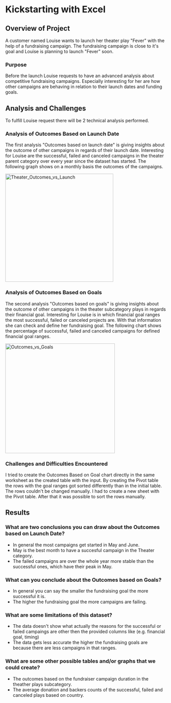 
# Kickstarting with Excel

## Overview of Project

A customer named Louise wants to launch her theater play "Fever" with the help of a fundraising campaign. 
The fundraising campaign is close to it's goal and Louise is planning to launch "Fever" soon.

### Purpose

Before the launch Louise requests to have an advanced analysis about competitive fundraising campaigns.
Especially interesting for her are how other campaigns are behaving in relation to their launch dates and funding goals. 

## Analysis and Challenges

To fulfill Louise request there will be 2 technical analysis performed. 

### Analysis of Outcomes Based on Launch Date

The first analysis "Outcomes based on launch date" is giving insights about the outcome of other campaigns in regards of their launch date. 
Interesting for Louise are the successful, failed and canceled campaigns in the theater parent category over every year since the dataset has started. 
The following graph shows on a monthly basis the outcomes of the campaigns. 

<img width="338" alt="Theater_Outcomes_vs_Launch" src="https://user-images.githubusercontent.com/69826498/186282319-72da226e-183c-42c9-8a95-a7c766d7063e.png">


### Analysis of Outcomes Based on Goals

The second analysis "Outcomes based on goals" is giving insights about the outcome of other campaigns in the theater subcategory plays in regards their financial goal. Interesting for Louise is in which financial goal ranges the most successful, failed or canceled projects are. With that information she can check and define her fundraising goal. 
The following chart shows the percentage of successful, failed and canceled campaigns for defined financial goal ranges. 

<img width="343" alt="Outcomes_vs_Goals" src="https://user-images.githubusercontent.com/69826498/186284694-e086226e-f4a5-4e4a-b6b2-d0ad248c1b04.png">

### Challenges and Difficulties Encountered

I tried to create the Outcomes Based on Goal chart directly in the same worksheet as the created table with the input. 
By creating the Pivot table the rows with the goal ranges got sorted differently than in the initial table. The rows couldn't be changed manually. I had to create a new sheet with the Pivot table. After that it was possible to sort the rows manually. 

## Results

### What are two conclusions you can draw about the Outcomes based on Launch Date?
- In general the most campaigns get started in May and June. 
- May is the best month to have a succesful campaign in the Theater category. 
- The failed campaigns are over the whole year more stable than the successful ones, which have their peak in May. 

### What can you conclude about the Outcomes based on Goals?
- In general you can say the smaller the fundraising goal the more successful it is. 
- The higher the fundraising goal the more campaigns are failing. 

### What are some limitations of this dataset?
- The data doesn't show what actually the reasons for the successful or failed campaings are other then the provided columns like (e.g. financial goal, timing)
- The data gets less accurate the higher the fundraising goals are because there are less campaigns in that ranges. 

### What are some other possible tables and/or graphs that we could create?
- The outcomes based on the fundraiser campaign duration in the theather plays subcategory.
- The average donation and backers counts of the successful, failed and canceled plays based on country. 


